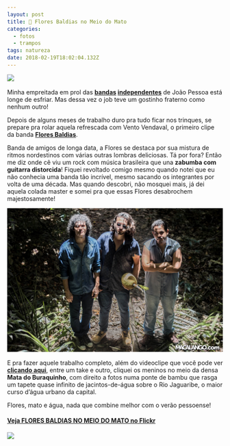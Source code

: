 ```yaml
---
layout: post
title: 🌱 Flores Baldias no Meio do Mato
categories:
  - fotos
  - trampos
tags: natureza
date: 2018-02-19T18:02:04.132Z
---
```

![](/images/uploads/1_4g9pprue7pf49fa-atchrq.png)

Minha empreitada em prol das **[bandas](/trampos/videos/2018/02/09/lugar-sem-direção-los-cabras-gigantes.html) [independentes](/trampos/videos/2017/08/10/zé-silva-abelha-abelhinha.html)** de João Pessoa está longe de esfriar. Mas dessa vez o job teve um gostinho fraterno como nenhum outro!

Depois de alguns meses de trabalho duro pra tudo ficar nos trinques, se prepare pra rolar aquela refrescada com Vento Vendaval, o primeiro clipe da banda **[Flores Baldias](https://www.facebook.com/FloresBaldias/)**.

Banda de amigos de longa data, a Flores se destaca por sua mistura de ritmos nordestinos com várias outras lombras deliciosas. Tá por fora? Então me diz onde cê viu um rock com música brasileira que una **zabumba com guitarra distorcida**! Fiquei revoltado comigo mesmo quando notei que eu não conhecia uma banda tão incrível, mesmo sacando os integrantes por volta de uma década. Mas quando descobri, não mosquei mais, já dei aquela colada master e somei pra que essas Flores desabrochem majestosamente!

![](/images/uploads/1_bb_mmlru76tbetzujgkw_a.png)

E pra fazer aquele trabalho completo, além do videoclipe que você pode ver **[clicando aqui](/videos/trampos/2018/02/20/vento-vendaval-ao-vivo-flores-baldias.html)**, entre um take e outro, cliquei os meninos no meio da densa **Mata do Buraquinho**, com direito a fotos numa ponte de bambu que rasga um tapete quase infinito de jacintos-de-água sobre o Rio Jaguaribe, o maior curso d’água urbano da capital.

Flores, mato e água, nada que combine melhor com o verão pessoense!

#### **[Veja FLORES BALDIAS NO MEIO DO MATO no Flickr](https://flic.kr/s/aHsksydHHg)**

![](/images/uploads/1_4rm8hbnf_0k27-y5mcctcw.png)